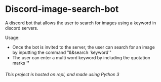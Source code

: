 # Discord-image-search-bot
A discord bot that allows the user to search for images using a keyword in discord servers.


Usage:
<ul>
  <li> Once the bot is invited to the server, the user can search for an image by inputting the command "&&search 'keyword'"</li>
  <li> The user can enter a multi word keyword by including the quotation marks <b>''</b></li>
</ul>
 
<h6>This project is hosted on repl, and made using Python 3</h6>


  
